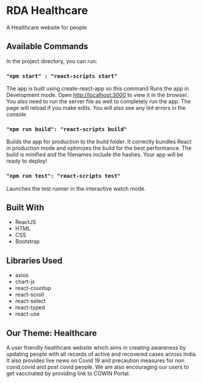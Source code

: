 # RDA Healthcare

A Healthcare website for people

## Available Commands

In the project directory, you can run:

### `"npm start" : "react-scripts start"`

The app is built using create-react-app so this command Runs the app in Development mode. Open [http://localhost:3000](http://localhost:3000) to view it in the browser. You also need to run the server file as well to completely run the app. The page will reload if you make edits. You will also see any lint errors in the console

### `"npm run build": "react-scripts build"`

Builds the app for production to the build folder. It correctly bundles React in production mode and optimizes the build for the best performance. The build is minified and the filenames include the hashes. Your app will be ready to deploy!

### `"npm run test": "react-scripts test"`

Launches the test runner in the interactive watch mode.

## Built With

* ReactJS
* HTML
* CSS
* Bootstrap

## Libraries Used

* axios
* chart-js
* react-countup
* react-scroll
* react-select
* react-typed
* react-use

## Our Theme: Healthcare

A user friendly healthcare website which aims in creating awareness by updating people with all records of active and recovered cases across India. It also provides live news on Covid 19 and precaution measures for non covid,covid and post covid people.
We are also encouraging our users to get vaccinated by providing link to COWIN Portal.

